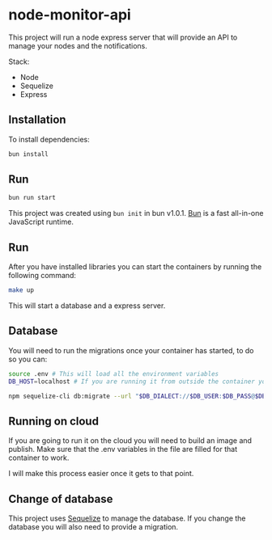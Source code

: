 # node-monitor-api

This project will run a node express server that will provide an API to manage your nodes and the notifications.

Stack:

 - Node
 - Sequelize
 - Express

## Installation

To install dependencies:

```bash
bun install
```

## Run

```bash
bun run start
```

This project was created using `bun init` in bun v1.0.1. [Bun](https://bun.sh) is a fast all-in-one JavaScript runtime.

## Run

After you have installed libraries you can start the containers by running the following command:

```bash
make up
```

This will start a database and a express server.

## Database

You will need to run the migrations once your container has started, to do so you can:

```bash
source .env # This will load all the environment variables
DB_HOST=localhost # If you are running it from outside the container you need to set it to localhost

npm sequelize-cli db:migrate --url "$DB_DIALECT://$DB_USER:$DB_PASS@$DB_HOST:$DB_PORT/$DB_NAME?version=11.0.3&charset=utf8m4"
```

## Running on cloud

If you are going to run it on the cloud you will need to build an image and publish. Make sure that the .env variables
in the file are filled for that container to work.

I will make this process easier once it gets to that point.

## Change of database

This project uses [Sequelize](https://sequelize.org/) to manage the database. If you change the database
you will also need to provide a migration.